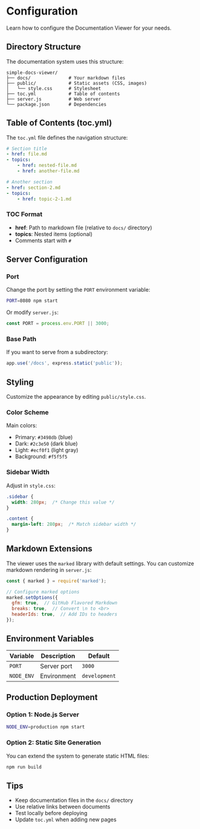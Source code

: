 # Configuration

Learn how to configure the Documentation Viewer for your needs.

## Directory Structure

The documentation system uses this structure:

```
simple-docs-viewer/
├── docs/              # Your markdown files
├── public/            # Static assets (CSS, images)
│   └── style.css      # Stylesheet
├── toc.yml            # Table of contents
├── server.js          # Web server
└── package.json       # Dependencies
```

## Table of Contents (toc.yml)

The `toc.yml` file defines the navigation structure:

```yaml
# Section title
- href: file.md
- topics:
    - href: nested-file.md
    - href: another-file.md

# Another section
- href: section-2.md
- topics:
    - href: topic-2-1.md
```

### TOC Format

* **href**: Path to markdown file (relative to `docs/` directory)
* **topics**: Nested items (optional)
* Comments start with `#`

## Server Configuration

### Port

Change the port by setting the `PORT` environment variable:

```bash
PORT=8080 npm start
```

Or modify `server.js`:

```javascript
const PORT = process.env.PORT || 3000;
```

### Base Path

If you want to serve from a subdirectory:

```javascript
app.use('/docs', express.static('public'));
```

## Styling

Customize the appearance by editing `public/style.css`.

### Color Scheme

Main colors:

* Primary: `#3498db` (blue)
* Dark: `#2c3e50` (dark blue)
* Light: `#ecf0f1` (light gray)
* Background: `#f5f5f5`

### Sidebar Width

Adjust in `style.css`:

```css
.sidebar {
  width: 280px;  /* Change this value */
}

.content {
  margin-left: 280px;  /* Match sidebar width */
}
```

## Markdown Extensions

The viewer uses the `marked` library with default settings. You can customize markdown rendering in `server.js`:

```javascript
const { marked } = require('marked');

// Configure marked options
marked.setOptions({
  gfm: true,  // GitHub Flavored Markdown
  breaks: true,  // Convert \n to <br>
  headerIds: true,  // Add IDs to headers
});
```

## Environment Variables

| Variable | Description | Default |
|----------|-------------|----------|
| `PORT` | Server port | `3000` |
| `NODE_ENV` | Environment | `development` |

## Production Deployment

### Option 1: Node.js Server

```bash
NODE_ENV=production npm start
```

### Option 2: Static Site Generation

You can extend the system to generate static HTML files:

```bash
npm run build
```

## Tips

* Keep documentation files in the `docs/` directory
* Use relative links between documents
* Test locally before deploying
* Update `toc.yml` when adding new pages
